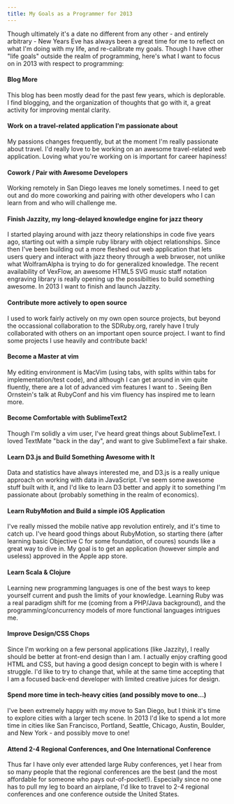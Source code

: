 ```yaml
---
title: My Goals as a Programmer for 2013
---
```


Though ultimately it's a date no different from any other - and entirely arbitrary - New Years Eve has always been a great time for me to reflect on what I'm doing with my life, and re-calibrate my goals. Though I have other "life goals" outside the realm of programming, here's what I want to focus on in 2013 with respect to programming:

#### Blog More

This blog has been mostly dead for the past few years, which is deplorable. I find blogging, and the organization of thoughts that go with it, a great activity for improving mental clarity.

####  Work on a travel-related application I'm passionate about

My passions changes frequently, but at the moment I'm really passionate about travel. I'd really love to be working on an awesome travel-related web application. Loving what you're working on is important for career hapiness!

####  Cowork / Pair with Awesome Developers

Working remotely in San Diego leaves me lonely sometimes. I need to get out and do more coworking and pairing with other developers who I can learn from and who will challenge me.
  
####  Finish Jazzity, my long-delayed knowledge engine for jazz theory

I started playing around with jazz theory relationships in code five years ago, starting out with a simple ruby library with object relationships. Since then I've been building out a more fleshed out web application that lets users query and interact with jazz theory through a web brwoser, not unlike what WolframAlpha is trying to do for generalized knowledge. The recent availability of VexFlow, an awesome HTML5 SVG music staff notation engraving library is really opening up the possibilties to build something awesome. In 2013 I want to finish and launch Jazzity.

#### Contribute more actively to open source

I used to work fairly actively on my own open source projects, but beyond the occassional collaboration to the SDRuby.org, rarely have I truly collaborated with others on an important open source project. I want to find some projects I use heavily and contribute back!

####  Become a Master at vim

My editing environment is MacVim (using tabs, with splits within tabs for implementation/test code), and although I can get around in vim quite fluently, there are a lot of advanced vim features I want to . Seeing Ben Ornstein's talk at RubyConf and his vim fluency has inspired me to learn more.

####  Become Comfortable with SublimeText2

Though I'm solidly a vim user, I've heard great things about SublimeText. I loved TextMate "back in the day", and want to give SublimeText a fair shake.

####  Learn D3.js and Build Something Awesome with It

Data and statistics have always interested me, and D3.js is a really unique approach on working with data in JavaScript. I've seem some awesome stuff built with it, and I'd like to learn D3 better and apply it to something I'm passionate about (probably something in the realm of economics).

####  Learn RubyMotion and Build a simple iOS Application

I've really missed the mobile native app revolution entirely, and it's time to catch up. I've heard good things about RubyMotion, so starting there (after learning basic Objective C for some foundation, of coures) sounds like a great way to dive in. My goal is to get an application (however simple and useless) approved in the Apple app store.

####  Learn Scala & Clojure

Learning new programming languages is one of the best ways to keep yourself current and push the limits of your knowledge. Learning Ruby was a real paradigm shift for me (coming from a PHP/Java background), and the programming/concurrency models of more functional languages intrigues me.

####  Improve Design/CSS Chops

Since I'm working on a few personal applications (like Jazzity), I really should be better at front-end design than I am. I actually enjoy crafting good HTML and CSS, but having a good design concept to begin with is where I struggle. I'd like to try to change that, while at the same time accepting that I am a focused back-end developer with limited creative juices for design.

####  Spend more time in tech-heavy cities (and possibly move to one...)

I've been extremely happy with my move to San Diego, but I think it's time to explore cities with a larger tech scene. In 2013 I'd like to spend a lot more time in cities like San Francisco, Portland, Seattle, Chicago, Austin, Boulder, and New York - and possibly move to one!

####  Attend 2-4 Regional Conferences, and One International Conference

Thus far I have only ever attended large Ruby conferences, yet I hear from so many people that the regional conferences are the best (and the most affordable for someone who pays out-of-pocket!). Especially since no one has to pull my leg to board an airplane, I'd like to travel to 2-4 regional conferences and one conference outside the United States.

